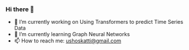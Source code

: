 ### Hi there 👋

- 🔭 I’m currently working on Using Transformers to predict Time Series Data
- 🌱 I’m currently learning Graph Neural Networks
- 📫 How to reach me: ushoskatti@gmail.com
<!--
**swapnil-hoskatti/swapnil-hoskatti** is a ✨ _special_ ✨ repository because its `README.md` (this file) appears on your GitHub profile.

Here are some ideas to get you started:

- 🔭 I’m currently working on ...
- 🌱 I’m currently learning ...
- 👯 I’m looking to collaborate on ...
- 🤔 I’m looking for help with ...
- 💬 Ask me about ...
- 📫 How to reach me: ...
- 😄 Pronouns: ...
- ⚡ Fun fact: ...
-->
